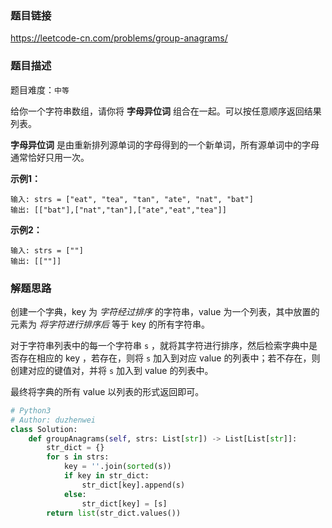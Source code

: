 ### 题目链接
https://leetcode-cn.com/problems/group-anagrams/

### 题目描述
题目难度：```中等```

给你一个字符串数组，请你将 **字母异位词** 组合在一起。可以按任意顺序返回结果列表。

**字母异位词** 是由重新排列源单词的字母得到的一个新单词，所有源单词中的字母通常恰好只用一次。

**示例1：**
```
输入: strs = ["eat", "tea", "tan", "ate", "nat", "bat"]
输出: [["bat"],["nat","tan"],["ate","eat","tea"]]
```

**示例2：**
```
输入: strs = [""]
输出: [[""]]
```

### 解题思路
创建一个字典，key 为 *字符经过排序* 的字符串，value 为一个列表，其中放置的元素为 *将字符进行排序后* 等于 key 的所有字符串。

对于字符串列表中的每一个字符串 ```s``` ，就将其字符进行排序，然后检索字典中是否存在相应的 key ，若存在，则将 ```s``` 加入到对应 value 的列表中；若不存在，则创建对应的键值对，并将 ```s``` 加入到 value 的列表中。

最终将字典的所有 value 以列表的形式返回即可。

```python
# Python3
# Author: duzhenwei
class Solution:
    def groupAnagrams(self, strs: List[str]) -> List[List[str]]:
        str_dict = {}
        for s in strs:
            key = ''.join(sorted(s))
            if key in str_dict:
                str_dict[key].append(s)
            else:
                str_dict[key] = [s]
        return list(str_dict.values())
```